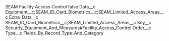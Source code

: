 <?xml version="1.0" encoding="UTF-8"?>
<CustomMetadata xmlns="http://soap.sforce.com/2006/04/metadata" xmlns:xsi="http://www.w3.org/2001/XMLSchema-instance" xmlns:xsd="http://www.w3.org/2001/XMLSchema">
    <label>SEAM Facility Access Control</label>
    <protected>false</protected>
    <values>
        <field>Data__c</field>
        <value xsi:type="xsd:string">Equipment__c;SEAM_ID_Card_Biometrics__c;SEAM_Limited_Access_Areas__c</value>
    </values>
    <values>
        <field>Extra_Data__c</field>
        <value xsi:type="xsd:string">SEAM_ID_Card_Biometrics__c;SEAM_Limited_Access_Areas__c</value>
    </values>
    <values>
        <field>Key__c</field>
        <value xsi:type="xsd:string">Security_Equipment_And_Measures#Facility_Access_Control</value>
    </values>
    <values>
        <field>Order__c</field>
        <value xsi:nil="true"/>
    </values>
    <values>
        <field>Type__c</field>
        <value xsi:type="xsd:string">Fields_By_Record_Type_And_Category</value>
    </values>
</CustomMetadata>
